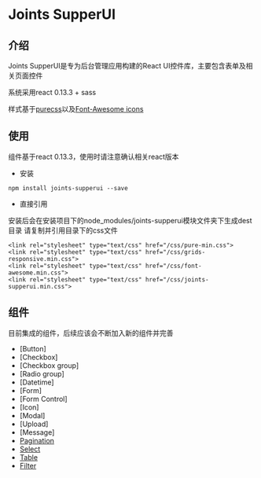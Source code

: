 # Joints SupperUI

## 介绍

Joints SupperUI是专为后台管理应用构建的React UI控件库，主要包含表单及相关页面控件

系统采用react 0.13.3 + sass

样式基于[purecss](http://purecss.io)以及[Font-Awesome icons](https://fortawesome.github.io/Font-Awesome/icons/)


## 使用

组件基于react 0.13.3，使用时请注意确认相关react版本

 - 安装

```
npm install joints-supperui --save
```

 - 直接引用

安装后会在安装项目下的node_modules/joints-supperui模块文件夹下生成dest目录
请复制并引用目录下的css文件

```
<link rel="stylesheet" type="text/css" href="/css/pure-min.css">
<link rel="stylesheet" type="text/css" href="/css/grids-responsive.min.css">
<link rel="stylesheet" type="text/css" href="/css/font-awesome.min.css">
<link rel="stylesheet" type="text/css" href="/css/joints-supperui.min.css">
```

## 组件
目前集成的组件，后续应该会不断加入新的组件并完善

- [Button]
- [Checkbox]
- [Checkbox group]
- [Radio group]
- [Datetime]
- [Form]
- [Form Control]
- [Icon]
- [Modal]
- [Upload]
- [Message]
- [Pagination](http://lobos.github.io/react-ui/#/pagination)
- [Select](http://lobos.github.io/react-ui/#/select)
- [Table](http://lobos.github.io/react-ui/#/table)
- [Filter](http://lobos.github.io/react-ui/#/filter)




